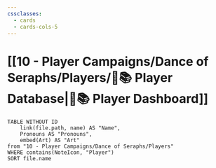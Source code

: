 ```yaml
---
cssclasses:
  - cards
  - cards-cols-5
---
```


# [[10 - Player Campaigns/Dance of Seraphs/Players/🧙📚 Player Database|🧙📚 Player Dashboard]]
```dataview
TABLE WITHOUT ID 
	link(file.path, name) AS "Name", 
	Pronouns AS "Pronouns",
	embed(Art) AS "Art"
from "10 - Player Campaigns/Dance of Seraphs/Players"
WHERE contains(NoteIcon, "Player")
SORT file.name
```
